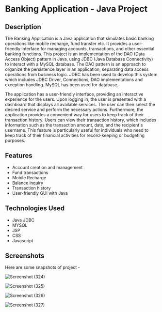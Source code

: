 # Banking Application - Java Project

## Description
The Banking Application is a Java application that simulates basic banking operations like mobile recharge, fund transfer etc. It provides a user-friendly interface for managing accounts, transactions, and other essential banking functions. This project is an implementation of the DAO (Data Access Object) pattern in Java, using JDBC (Java Database Connectivity) to interact with a MySQL database. The DAO pattern is an approach to organize the persistence layer in an application, separating data access operations from business logic. JDBC has been used to develop this system which includes JDBC Driver, Connections, DAO implementations and exception handling. MySQL has been used for database.

The application has a user-friendly interface, providing an interactive experience for the users. Upon logging in, the user is presented with a dashboard that displays all available services. The user can then select the desired service and perform the necessary actions. Furthermore, the application provides a convenient way for users to keep track of their transaction history. Users can view their transaction history, which includes information such as the transaction amount, date, and the recipient's username. This feature is particularly useful for individuals who need to keep track of their financial activities for record-keeping or budgeting purposes.

## Features
- Account creation and management
- Fund transactions
- Mobile Recharge
- Balance inquiry
- Transaction history
- User-friendly GUI with Java

## Technologies Used
- Java JDBC
- MYSQL
- JSP
- CSS
- Javascript

## Screenshots
Here are some snapshots of project - 

![Screenshot (324)](https://github.com/user-attachments/assets/f079d278-c2df-4168-ac27-31f9d752f2fd)

![Screenshot (325)](https://github.com/user-attachments/assets/7d7c4767-c27f-4134-ae0a-1818df1e225c)

![Screenshot (326)](https://github.com/user-attachments/assets/5cd14981-5ac5-4b1c-9fc6-dc929ddd908b)

![Screenshot (327)](https://github.com/user-attachments/assets/a58063fc-c160-43c6-8946-337d7e475ede)




